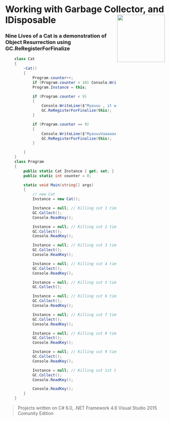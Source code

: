 # Working with Garbage Collector, and IDisposable  <img src="https://cloud.githubusercontent.com/assets/24522089/21962098/41a510c8-db36-11e6-95ef-eb392a0a1919.png" align="right" width="150px" height="150px" /> 

### Nine Lives of a Cat is a demonstration of Object Resurrection using GC.ReRegisterForFinalize

```c#
    class Cat
    {
        ~Cat()
        {
            Program.counter++;
            if (Program.counter < 10) Console.WriteLine($"Killing cat!!!");
            Program.Instance = this;

            if (Program.counter < 9)
            {
                Console.WriteLine($"Myauuu , it was my {Program.counter} live");
                GC.ReRegisterForFinalize(this);
            }

            if (Program.counter == 9)
            {
                Console.WriteLine($"MyauuuVaaaaax it was my {Program.counter} live, You Killed Me Completely ");
                GC.ReRegisterForFinalize(this);
            }

        }
    }
    class Program
    {
        public static Cat Instance { get; set; }
        public static int counter = 0;

        static void Main(string[] args)
        {
            // new Cat
            Instance = new Cat();

            Instance = null; // Killing cut 1 time
            GC.Collect();
            Console.ReadKey();

            Instance = null; // Killing cut 2 time
            GC.Collect();
            Console.ReadKey();

            Instance = null; // Killing cut 3 time
            GC.Collect();
            Console.ReadKey();

            Instance = null; // Killing cut 4 time
            GC.Collect();
            Console.ReadKey();

            Instance = null; // Killing cut 5 time
            GC.Collect();

            Instance = null; // Killing cut 6 time
            GC.Collect();
            Console.ReadKey();

            Instance = null; // Killing cut 7 time
            GC.Collect();
            Console.ReadKey();

            Instance = null; // Killing cut 8 time
            GC.Collect();
            Console.ReadKey();

            Instance = null; // Killing cut 9 time
            GC.Collect();
            Console.ReadKey();

            Instance = null; // Killing cut 1st time
            GC.Collect();
            Console.ReadKey();

            Console.ReadKey();
        }
    }
```

> Projects written on C# 6.0, .NET Framework 4.6 Visual Studio 2015 Comunity Edition
